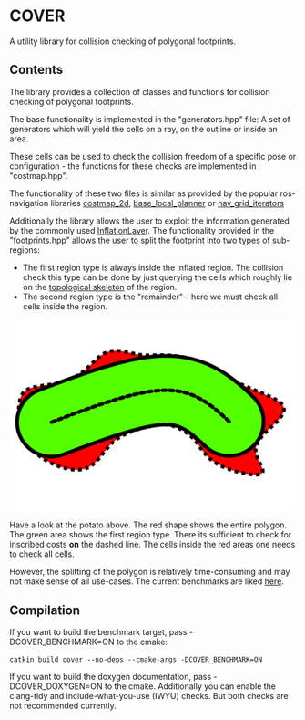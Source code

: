 # COVER

A utility library for collision checking of polygonal footprints.

## Contents

The library provides a collection of classes and functions for collision
checking of polygonal footprints.

The base functionality is implemented in the "generators.hpp" file:
A set of generators which will yield the cells on a ray, on the outline or
inside an area.

These cells can be used to check the collision freedom of a specific pose or
configuration - the functions for these checks are implemented in "costmap.hpp".

The functionality of these two files is similar as provided by the popular
ros-navigation libraries
[costmap_2d]([link](http://wiki.ros.org/costmap_2d/layered)), 
[base_local_planner](http://wiki.ros.org/base_local_planner) or
[nav_grid_iterators](https://github.com/locusrobotics/robot_navigation/tree/noetic/nav_grid_iterators)

Additionally the library allows the user to exploit the information generated
by the commonly used
[InflationLayer](http://wiki.ros.org/costmap_2d/layered#Inflation_Layer).
The functionality provided in the "footprints.hpp" allows the user to split the
footprint into two types of sub-regions:
 - The first region type is always inside the inflated region. The collision
   check this type can be done by just querying the cells which roughly lie on
   the
   [topological skeleton](https://en.wikipedia.org/wiki/Topological_skeleton)
   of the region.
 - The second region type is the "remainder" - here we must check all cells
   inside the region.

![schematic](doc/schematic.svg)

Have a look at the potato above.
The red shape shows the entire polygon.
The green area shows the first region type.
There its sufficient to check for inscribed costs **on** the dashed line.
The cells inside the red areas one needs to check all cells.

However, the splitting of the polygon is relatively time-consuming and may
not make sense of all use-cases.
The current benchmarks are liked [here](doc/benchmark.md).

## Compilation

If you want to build the benchmark target, pass -DCOVER_BENCHMARK=ON to the
cmake:

```
catkin build cover --no-deps --cmake-args -DCOVER_BENCHMARK=ON
```

If you want to build the doxygen documentation, pass -DCOVER_DOXYGEN=ON to the cmake.
Additionally  you can enable the clang-tidy and include-what-you-use (IWYU) checks.
But both checks are not recommended currently.
